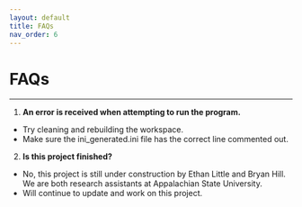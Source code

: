 ```yaml
---
layout: default
title: FAQs
nav_order: 6
---
```


# FAQs

***

1. **An error is received when attempting to run the program.**
 - Try cleaning and rebuilding the workspace.
 - Make sure the ini_generated.ini file has the correct line commented out.

2. **Is this project finished?**
 - No, this project is still under construction by Ethan Little and Bryan Hill.
   We are both research assistants at Appalachian State University.
 - Will continue to update and work on this project.
